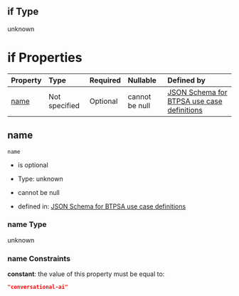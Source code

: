## if Type

unknown

# if Properties

| Property      | Type          | Required | Nullable       | Defined by                                                                                                                                                                                                        |
| :------------ | :------------ | :------- | :------------- | :---------------------------------------------------------------------------------------------------------------------------------------------------------------------------------------------------------------- |
| [name](#name) | Not specified | Optional | cannot be null | [JSON Schema for BTPSA use case definitions](btpsa-usecase-properties-services-items-allof-1-then-allof-25-if-properties-name.md "undefined#/properties/services/items/allOf/1/then/allOf/25/if/properties/name") |

## name



`name`

*   is optional

*   Type: unknown

*   cannot be null

*   defined in: [JSON Schema for BTPSA use case definitions](btpsa-usecase-properties-services-items-allof-1-then-allof-25-if-properties-name.md "undefined#/properties/services/items/allOf/1/then/allOf/25/if/properties/name")

### name Type

unknown

### name Constraints

**constant**: the value of this property must be equal to:

```json
"conversational-ai"
```
